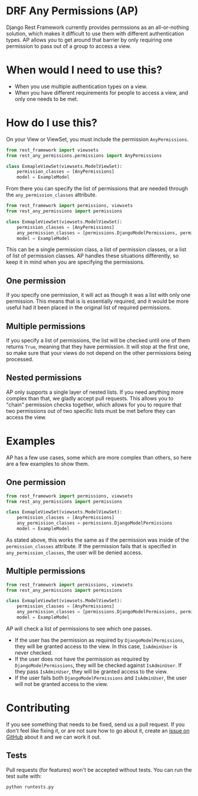 DRF Any Permissions (AP)
========================

Django Rest Framework currently provides permssions as an all-or-nothing solution, which makes it difficult to use them with different authentication types.  AP allows you to get around that barrier by only requiring one permission to pass out of a group to access a view.

When would I need to use this?
==============================
* When you use multiple authentication types on a view.
* When you have different requirements for people to access a view, and only one needs to be met.

How do I use this?
==================
On your View or ViewSet, you must include the permission `AnyPermissions`.

```python
from rest_framework import viewsets
from rest_any_permissions.permissions import AnyPermissions

class ExmapleViewSet(viewsets.ModelViewSet):
    permission_classes = [AnyPermissions]
    model = ExampleModel
```

From there you can specify the list of permissions that are needed through the `any_permission_classes` attribute.

```python
from rest_framework import permissions, viewsets
from rest_any_permissions import permissions

class ExmapleViewSet(viewsets.ModelViewSet):
    permission_classes = [AnyPermissions]
    any_permission_classes = [permissions.DjangoModelPermissions, permissions.IsAdminUser]
    model = ExampleModel
```

This can be a single permission class, a list of permission classes, or a list of list of permission classes.  AP handles these situations differently, so keep it in mind when you are specifying the permissions.

One permission
--------------
If you specify one permission, it will act as though it was a list with only one permission.  This means that is is essentially required, and it would be more useful had it been placed in the original list of required permissions.

Multiple permissions
---------------------
If you specify a list of permissions, the list will be checked until one of them returns `True`, meaning that they have permission.  It will stop at the first one, so make sure that your views do not depend on the other permissions being processed.

Nested permissions
-----------------------------
AP only supports a single layer of nested lists.  If you need anything more complex than that, we gladly accept pull requests.  This allows you to "chain" permission checks together, which allows for you to require that two permissions out of two specific lists must be met before they can access the view.

Examples
========

AP has a few use cases, some which are more complex than others, so here are a few examples to show them.

One permission
--------------

```python
from rest_framework import permissions, viewsets
from rest_any_permissions import permissions

class ExmapleViewSet(viewsets.ModelViewSet):
    permission_classes = [AnyPermissions]
    any_permission_classes = permissions.DjangoModelPermissions
    model = ExampleModel
```

As stated above, this works the same as if the permission was inside of the `permission_classes` attribute.  If the permission fails that is specified in `any_permission_classes`, the user will be denied access.

Multiple permissions
--------------------

```python
from rest_framework import permissions, viewsets
from rest_any_permissions import permissions

class ExmapleViewSet(viewsets.ModelViewSet):
    permission_classes = [AnyPermissions]
    any_permission_classes = [permissions.DjangoModelPermissions, permissions.IsAdminUser]
    model = ExampleModel
```

AP will check a list of permissions to see which one passes.

* If the user has the permission as required by `DjangoModelPermissions`, they will be granted access to the view.  In this case, `IsAdminUser` is never checked.
* If the user does not have the permission as required by `DjangoModelPermissions`, they will be checked against `IsAdminUser`.  If they pass `IsAdminUser`, they will be granted access to the view.
* If the user fails both `DjangoModelPermissions` and `IsAdminUser`, the user will not be granted access to the view.

Contributing
============
If you see something that needs to be fixed, send us a pull request.  If you don't feel like fixing it, or are not sure how to go about it, create an [issue on GitHub](https://github.com/kevin-brown/drf-any-permissions/issues) about it and we can work it out.

Tests
-----
Pull requests (for features) won't be accepted without tests.  You can run the test suite with:
```
python runtests.py
```